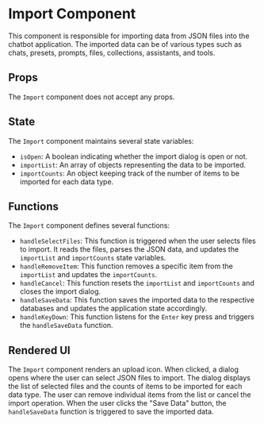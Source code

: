 # Import Component

This component is responsible for importing data from JSON files into the chatbot application. The imported data can be of various types such as chats, presets, prompts, files, collections, assistants, and tools.

## Props

The `Import` component does not accept any props.

## State

The `Import` component maintains several state variables:

- `isOpen`: A boolean indicating whether the import dialog is open or not.
- `importList`: An array of objects representing the data to be imported.
- `importCounts`: An object keeping track of the number of items to be imported for each data type.

## Functions

The `Import` component defines several functions:

- `handleSelectFiles`: This function is triggered when the user selects files to import. It reads the files, parses the JSON data, and updates the `importList` and `importCounts` state variables.
- `handleRemoveItem`: This function removes a specific item from the `importList` and updates the `importCounts`.
- `handleCancel`: This function resets the `importList` and `importCounts` and closes the import dialog.
- `handleSaveData`: This function saves the imported data to the respective databases and updates the application state accordingly.
- `handleKeyDown`: This function listens for the `Enter` key press and triggers the `handleSaveData` function.

## Rendered UI

The `Import` component renders an upload icon. When clicked, a dialog opens where the user can select JSON files to import. The dialog displays the list of selected files and the counts of items to be imported for each data type. The user can remove individual items from the list or cancel the import operation. When the user clicks the "Save Data" button, the `handleSaveData` function is triggered to save the imported data.